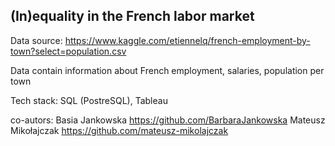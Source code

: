 ## (In)equality in the French labor market

Data source: https://www.kaggle.com/etiennelq/french-employment-by-town?select=population.csv

Data contain information about French employment, salaries, population per town

Tech stack: SQL (PostreSQL), Tableau


co-autors: 
Basia Jankowska https://github.com/BarbaraJankowska
Mateusz Mikołajczak https://github.com/mateusz-mikolajczak
